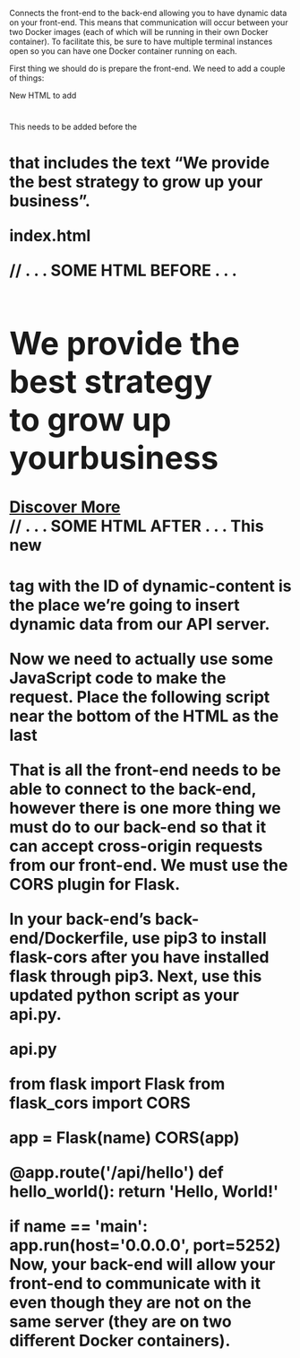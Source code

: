 Connects the front-end to the back-end allowing you to have dynamic data on your front-end. This means that communication will occur between your two Docker images (each of which will be running in their own Docker container). To facilitate this, be sure to have multiple terminal instances open so you can have one Docker container running on each.

First thing we should do is prepare the front-end. We need to add a couple of things:

New HTML to add

<h1 id="dynamic-content"></h1>
This needs to be added before the <h1> that includes the text “We provide the best strategy to grow up your business”.

index.html

// . . . SOME HTML BEFORE . . . 
<div class="offset-xl-3 col-xl-6 offset-lg-2 col-lg-8 col-md-12 col-sm-12">
    <h1 id="dynamic-content"></h1>
    <h1>We provide the best <strong>strategy</strong><br>to grow up your<strong>business</strong></h1>
    <a href="#features" class="main-button-slider">Discover More</a>
</div>
// . . . SOME HTML AFTER . . . 
This new <h1> tag with the ID of dynamic-content is the place we’re going to insert dynamic data from our API server.

Now we need to actually use some JavaScript code to make the request. Place the following script near the bottom of the HTML as the last <script> tag before the closing </body> tag.

Add this script to your index.html

<script>
    // Load dynamic data from the back-end on port 5252
    $(function() {
        $.ajax({
            type: "GET",
            url: "http://localhost:5252/api/hello",
            success: function(data) {
                console.log(data);
                $('#dynamic-content').text(data);
            }
        });
    });
</script>
That is all the front-end needs to be able to connect to the back-end, however there is one more thing we must do to our back-end so that it can accept cross-origin requests from our front-end. We must use the CORS plugin for Flask.

In your back-end’s back-end/Dockerfile, use pip3 to install flask-cors after you have installed flask through pip3. Next, use this updated python script as your api.py.

api.py

from flask import Flask
from flask_cors import CORS

app = Flask(__name__)
CORS(app)

@app.route('/api/hello')
def hello_world():
    return 'Hello, World!'

if __name__ == '__main__':
    app.run(host='0.0.0.0', port=5252)
Now, your back-end will allow your front-end to communicate with it even though they are not on the same server (they are on two different Docker containers).